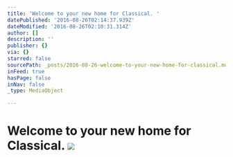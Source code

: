 ```yaml
---
title: 'Welcome to your new home for Classical. '
datePublished: '2016-08-26T02:14:37.939Z'
dateModified: '2016-08-26T02:10:31.314Z'
author: []
description: ''
publisher: {}
via: {}
starred: false
sourcePath: _posts/2016-08-26-welcome-to-your-new-home-for-classical.md
inFeed: true
hasPage: false
inNav: false
_type: MediaObject

---
```

# Welcome to your new home for Classical. ![](https://the-grid-user-content.s3-us-west-2.amazonaws.com/ba31a3e5-64de-4381-b09e-fee01905dfb2.jpg)